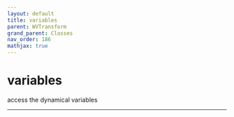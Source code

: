 ```yaml
---
layout: default
title: variables
parent: WVTransform
grand_parent: Classes
nav_order: 186
mathjax: true
---
```


#  variables

access the dynamical variables


---

